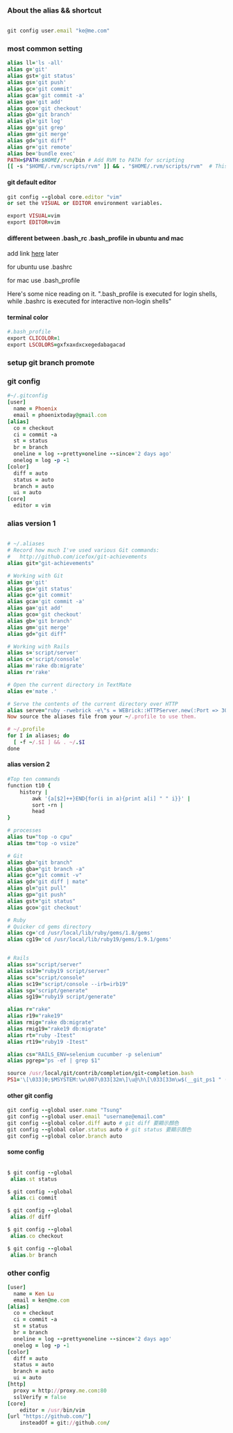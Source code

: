 ### About the alias && shortcut

```ruby

git config user.email "ke@me.com"  

```

### most common setting


```ruby
alias ll='ls -all'
alias g='git'
alias gst='git status'
alias gs='git push'
alias gc='git commit'
alias gca='git commit -a'
alias ga='git add'
alias gco='git checkout'
alias gb='git branch'
alias gl='git log'
alias gg='git grep'
alias gm='git merge'
alias gd="git diff"
alias gr='git remote'
alias be='bundle exec'
PATH=$PATH:$HOME/.rvm/bin # Add RVM to PATH for scripting
[[ -s "$HOME/.rvm/scripts/rvm" ]] && . "$HOME/.rvm/scripts/rvm"  # This loads RVM


```

#### git default editor

```ruby
git config --global core.editor "vim"
or set the VISUAL or EDITOR environment variables.

export VISUAL=vim
export EDITOR=vim
```


#### different between .bash_rc .bash_profile in ubuntu and mac

add link [here](#) later



for ubuntu use .bashrc

for mac use .bash_profile


Here's some nice reading on it. ".bash_profile is executed for login shells, while .bashrc is executed for interactive non-login shells"


#### terminal color

```ruby
#.bash_profile 
export CLICOLOR=1
export LSCOLORS=gxfxaxdxcxegedabagacad
```

### setup git branch promote


### git config
```ruby
#~/.gitconfig
[user]
  name = Phoenix
  email = phoenixtoday@gmail.com
[alias]
  co = checkout
  ci = commit -a
  st = status
  br = branch
  oneline = log --pretty=oneline --since='2 days ago'
  onelog = log -p -1
[color]
  diff = auto
  status = auto
  branch = auto
  ui = auto
[core]
  editor = vim
```


### alias version 1

```ruby

# ~/.aliases
# Record how much I've used various Git commands:
#   http://github.com/icefox/git-achievements
alias git="git-achievements"

# Working with Git
alias g='git'
alias gs='git status'
alias gc='git commit'
alias gca='git commit -a'
alias ga='git add'
alias gco='git checkout'
alias gb='git branch'
alias gm='git merge'
alias gd="git diff"

# Working with Rails
alias s='script/server'
alias c='script/console'
alias m='rake db:migrate'
alias r='rake'

# Open the current directory in TextMate
alias e='mate .'

# Serve the contents of the current directory over HTTP
alias serve="ruby -rwebrick -e\"s = WEBrick::HTTPServer.new(:Port => 3000, :DocumentRoot => Dir.pwd); trap('INT') { s.shutdown }; s.start\""
Now source the aliases file from your ~/.profile to use them.

# ~/.profile
for I in aliases; do
  [ -f ~/.$I ] && . ~/.$I
done
```


#### alias version 2

```ruby
#Top ten commands
function t10 {
	history |
		awk '{a[$2]++}END{for(i in a){print a[i] " " i}}' |
		sort -rn |
		head
}

# processes
alias tu="top -o cpu"
alias tm="top -o vsize"

# Git
alias gb="git branch"
alias gba="git branch -a"
alias gc="git commit -v"
alias gd="git diff | mate"
alias gl="git pull"
alias gp="git push"
alias gst="git status"
alias gco='git checkout'

# Ruby
# Quicker cd gems directory
alias cg='cd /usr/local/lib/ruby/gems/1.8/gems'
alias cg19='cd /usr/local/lib/ruby19/gems/1.9.1/gems'


# Rails
alias ss="script/server"
alias ss19="ruby19 script/server"
alias sc="script/console"
alias sc19="script/console --irb=irb19"
alias sg="script/generate"
alias sg19="ruby19 script/generate"

alias r="rake"
alias r19="rake19"
alias rmig="rake db:migrate"
alias rmig19="rake19 db:migrate"
alias rt="ruby -Itest"
alias rt19="ruby19 -Itest"

alias cs="RAILS_ENV=selenium cucumber -p selenium"
alias pgrep="ps -ef | grep $1"

source /usr/local/git/contrib/completion/git-completion.bash
PS1='\[\033]0;$MSYSTEM:\w\007\033[32m\]\u@\h\[\033[33m\w$(__git_ps1 " (%s)")\033[0m\]\n$'

```


#### other git config

```ruby
git config --global user.name "Tsung"
git config --global user.email "username@email.com"
git config --global color.diff auto # git diff 要顯示顏色
git config --global color.status auto # git status 要顯示顏色
git config --global color.branch auto
```


#### some config


```ruby

$ git config --global
 alias.st status

$ git config --global
 alias.ci commit

$ git config --global
 alias.df diff

$ git config --global
 alias.co checkout

$ git config --global
 alias.br branch
```


### other config

```ruby
[user]  
  name = Ken Lu
  email = ken@me.com
[alias]  
  co = checkout  
  ci = commit -a  
  st = status  
  br = branch  
  oneline = log --pretty=oneline --since='2 days ago'  
  onelog = log -p -1  
[color]  
  diff = auto  
  status = auto  
  branch = auto  
  ui = auto  
[http]
  proxy = http://proxy.me.com:80
  sslVerify = false
[core]
	editor = /usr/bin/vim
[url "https://github.com/"]
	insteadOf = git://github.com/
```





